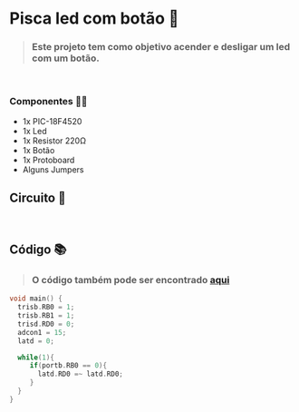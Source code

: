 # Pisca led com botão 🤖
> ### Este projeto tem como objetivo acender e desligar um led com um botão.

<br>

### Componentes ✍🏻

- 1x PIC-18F4520
- 1x Led
- 1x Resistor 220Ω
- 1x Botão
- 1x Protoboard
- Alguns Jumpers

## Circuito 📌

<!-- Colocar imagem aqui depois -->

<br>

## Código 📚
> ### O código também pode ser encontrado [aqui](./PiscaLed.c)

```c
void main() {
  trisb.RB0 = 1;
  trisb.RB1 = 1;
  trisd.RD0 = 0;    
  adcon1 = 15;
  latd = 0;

  while(1){
     if(portb.RB0 == 0){
       latd.RD0 =~ latd.RD0;
     }
  }
}
```

<br>


